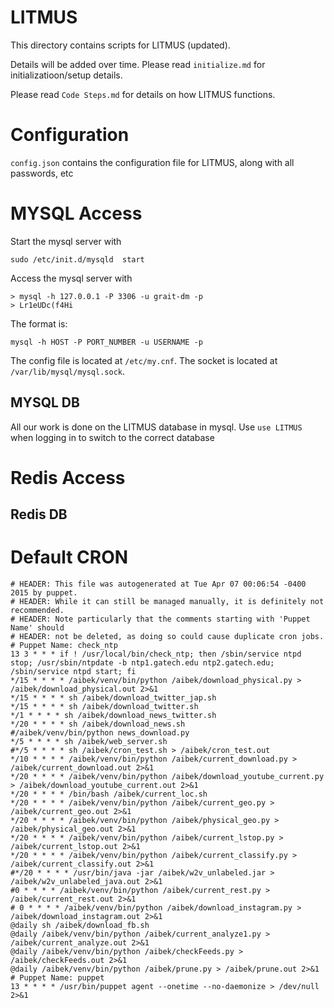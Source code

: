 # LITMUS
This directory contains scripts for LITMUS (updated).

Details will be added over time. Please read `initialize.md` for initializatioon/setup details.

Please read `Code Steps.md` for details on how LITMUS functions.


# Configuration
`config.json` contains the configuration file for LITMUS, along with all passwords, etc

# MYSQL Access
Start the mysql server with

    sudo /etc/init.d/mysqld  start

Access the mysql server with 

    > mysql -h 127.0.0.1 -P 3306 -u grait-dm -p
    > Lr1eUDc(f4Hi

The format is:

    mysql -h HOST -P PORT_NUMBER -u USERNAME -p

The config file is located at `/etc/my.cnf`. The socket is located at `/var/lib/mysql/mysql.sock`.

## MYSQL DB
All our work is done on the LITMUS database in mysql. Use `use LITMUS` when logging in to switch to the correct database

# Redis Access

## Redis DB


#  Default CRON

    # HEADER: This file was autogenerated at Tue Apr 07 00:06:54 -0400 2015 by puppet.
    # HEADER: While it can still be managed manually, it is definitely not recommended.
    # HEADER: Note particularly that the comments starting with 'Puppet Name' should
    # HEADER: not be deleted, as doing so could cause duplicate cron jobs.
    # Puppet Name: check_ntp
    13 3 * * * if ! /usr/local/bin/check_ntp; then /sbin/service ntpd stop; /usr/sbin/ntpdate -b ntp1.gatech.edu ntp2.gatech.edu; /sbin/service ntpd start; fi
    */15 * * * * /aibek/venv/bin/python /aibek/download_physical.py > /aibek/download_physical.out 2>&1
    */15 * * * * sh /aibek/download_twitter_jap.sh
    */15 * * * * sh /aibek/download_twitter.sh
    */1 * * * * sh /aibek/download_news_twitter.sh
    */20 * * * * sh /aibek/download_news.sh
    #/aibek/venv/bin/python news_download.py
    */5 * * * * sh /aibek/web_server.sh
    #*/5 * * * * sh /aibek/cron_test.sh > /aibek/cron_test.out
    */10 * * * * /aibek/venv/bin/python /aibek/current_download.py > /aibek/current_download.out 2>&1
    */20 * * * * /aibek/venv/bin/python /aibek/download_youtube_current.py > /aibek/download_youtube_current.out 2>&1
    */20 * * * * /bin/bash /aibek/current_loc.sh
    */20 * * * * /aibek/venv/bin/python /aibek/current_geo.py > /aibek/current_geo.out 2>&1
    */20 * * * * /aibek/venv/bin/python /aibek/physical_geo.py > /aibek/physical_geo.out 2>&1
    */20 * * * * /aibek/venv/bin/python /aibek/current_lstop.py > /aibek/current_lstop.out 2>&1
    */20 * * * * /aibek/venv/bin/python /aibek/current_classify.py > /aibek/current_classify.out 2>&1
    #*/20 * * * * /usr/bin/java -jar /aibek/w2v_unlabeled.jar > /aibek/w2v_unlabeled_java.out 2>&1
    #0 * * * * /aibek/venv/bin/python /aibek/current_rest.py > /aibek/current_rest.out 2>&1
    # 0 * * * * /aibek/venv/bin/python /aibek/download_instagram.py > /aibek/download_instagram.out 2>&1
    @daily sh /aibek/download_fb.sh
    @daily /aibek/venv/bin/python /aibek/current_analyze1.py > /aibek/current_analyze.out 2>&1
    @daily /aibek/venv/bin/python /aibek/checkFeeds.py > /aibek/checkFeeds.out 2>&1
    @daily /aibek/venv/bin/python /aibek/prune.py > /aibek/prune.out 2>&1
    # Puppet Name: puppet
    13 * * * * /usr/bin/puppet agent --onetime --no-daemonize > /dev/null 2>&1

